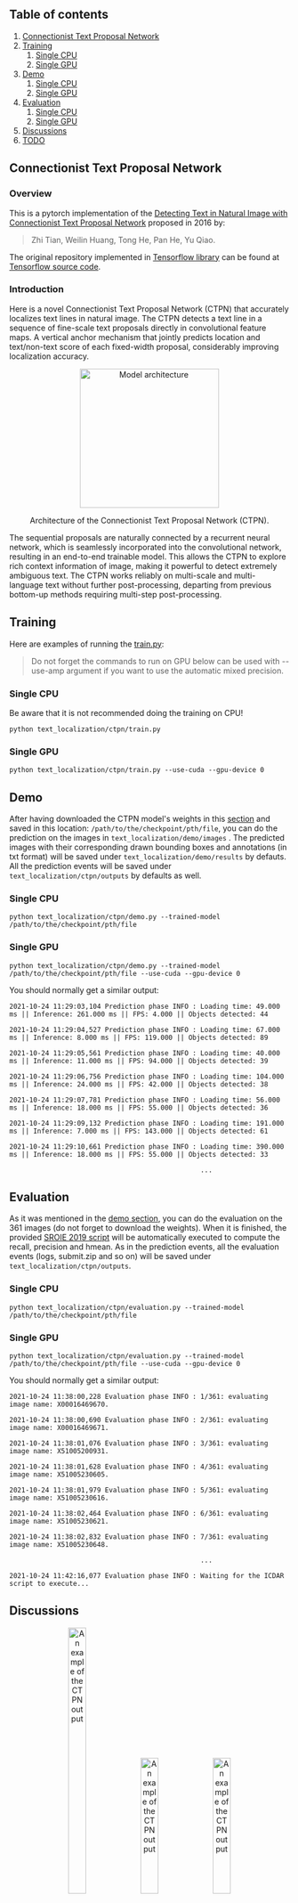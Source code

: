 ## Table of contents

1. [Connectionist Text Proposal Network](#Model)
2. [Training](#training)
    1. [Single CPU](#single-cpu-training)
    2. [Single GPU](#single-gpu-training)
3. [Demo](#demo)
    1. [Single CPU](#single-cpu-demo)
    2. [Single GPU](#single-gpu-demo)
4. [Evaluation](#evaluation)
    1. [Single CPU](#single-cpu-eval)
    2. [Single GPU](#single-gpu-eval)
5. [Discussions](#discussion)
6. [TODO](#todo)

## Connectionist Text Proposal Network <a name="model"/>

### Overview <a name="overview"/>

This is a pytorch implementation of
the [Detecting Text in Natural Image with Connectionist Text Proposal Network](https://arxiv.org/abs/1609.03605)
proposed in 2016 by:

> Zhi Tian, Weilin Huang, Tong He, Pan He, Yu Qiao.

The original repository implemented in [Tensorflow library](https://github.com/tensorflow/tensorflow) can be found
at [Tensorflow source code](https://github.com/tianzhi0549/CTPN).

### Introduction <a name="intro"/>

Here is a novel Connectionist Text Proposal Network (CTPN) that accurately localizes text lines in natural image. The
CTPN detects a text line in a sequence of fine-scale text proposals directly in convolutional feature maps. A vertical
anchor mechanism that jointly predicts location and text/non-text score of each fixed-width proposal, considerably
improving localization accuracy.

<div align=center>
   <img src="./figures/ctpn_architecture.png" height="250" title="Model architecture" alt="Model architecture"/>
   <p>Architecture of the Connectionist Text Proposal Network (CTPN).</p>
</div>

The sequential proposals are naturally connected by a recurrent neural network, which is seamlessly incorporated into
the convolutional network, resulting in an end-to-end trainable model. This allows the CTPN to explore rich context
information of image, making it powerful to detect extremely ambiguous text. The CTPN works reliably on multi-scale and
multi- language text without further post-processing, departing from previous bottom-up methods requiring multi-step
post-processing.

## Training <a name="training"/>

Here are examples of running the [train.py](./train.py):

> Do not forget the commands to run on GPU below can be used with --use-amp argument if you want to use the automatic mixed precision.

### Single CPU <a name="single-cpu-training"/>

Be aware that it is not recommended doing the training on CPU!

```
python text_localization/ctpn/train.py
```

### Single GPU <a name="single-gpu-training"/>

```
python text_localization/ctpn/train.py --use-cuda --gpu-device 0
```

## Demo <a name="demo"/>

After having downloaded the CTPN model's weights in this [section](../../README.md#results) and saved in this
location: `/path/to/the/checkpoint/pth/file`, you can do the prediction on the images in `text_localization/demo/images`
. The predicted images with their corresponding drawn bounding boxes and annotations (in txt format) will be saved
under `text_localization/demo/results` by defauts. All the prediction events will be saved
under `text_localization/ctpn/outputs` by defaults as well.

### Single CPU <a name="single-cpu-demo"/>

```
python text_localization/ctpn/demo.py --trained-model /path/to/the/checkpoint/pth/file
```

### Single GPU <a name="single-gpu-demo"/>

```
python text_localization/ctpn/demo.py --trained-model /path/to/the/checkpoint/pth/file --use-cuda --gpu-device 0
```

You should normally get a similar output:

```
2021-10-24 11:29:03,104 Prediction phase INFO : Loading time: 49.000 ms || Inference: 261.000 ms || FPS: 4.000 || Objects detected: 44

2021-10-24 11:29:04,527 Prediction phase INFO : Loading time: 67.000 ms || Inference: 8.000 ms || FPS: 119.000 || Objects detected: 89

2021-10-24 11:29:05,561 Prediction phase INFO : Loading time: 40.000 ms || Inference: 11.000 ms || FPS: 94.000 || Objects detected: 39

2021-10-24 11:29:06,756 Prediction phase INFO : Loading time: 104.000 ms || Inference: 24.000 ms || FPS: 42.000 || Objects detected: 38

2021-10-24 11:29:07,781 Prediction phase INFO : Loading time: 56.000 ms || Inference: 18.000 ms || FPS: 55.000 || Objects detected: 36

2021-10-24 11:29:09,132 Prediction phase INFO : Loading time: 191.000 ms || Inference: 7.000 ms || FPS: 143.000 || Objects detected: 61

2021-10-24 11:29:10,661 Prediction phase INFO : Loading time: 390.000 ms || Inference: 18.000 ms || FPS: 55.000 || Objects detected: 33

                                                ...
```

## Evaluation <a name="evaluation"/>

As it was mentioned in the [demo section](#demo), you can do the evaluation on the 361 images (do not forget to download
the weights). When it is finished, the provided [SROIE 2019 script](../../scripts/sroie2019/evaluation/script.py) will
be automatically executed to compute the recall, precision and hmean. As in the prediction events, all the evaluation
events (logs, submit.zip and so on) will be saved under `text_localization/ctpn/outputs`.

### Single CPU <a name="single-cpu-eval"/>

```
python text_localization/ctpn/evaluation.py --trained-model /path/to/the/checkpoint/pth/file
```

### Single GPU <a name="single-gpu-eval"/>

```
python text_localization/ctpn/evaluation.py --trained-model /path/to/the/checkpoint/pth/file --use-cuda --gpu-device 0
```

You should normally get a similar output:

```
2021-10-24 11:38:00,228 Evaluation phase INFO : 1/361: evaluating image name: X00016469670.

2021-10-24 11:38:00,690 Evaluation phase INFO : 2/361: evaluating image name: X00016469671.

2021-10-24 11:38:01,076 Evaluation phase INFO : 3/361: evaluating image name: X51005200931.

2021-10-24 11:38:01,628 Evaluation phase INFO : 4/361: evaluating image name: X51005230605.

2021-10-24 11:38:01,979 Evaluation phase INFO : 5/361: evaluating image name: X51005230616.

2021-10-24 11:38:02,464 Evaluation phase INFO : 6/361: evaluating image name: X51005230621.

2021-10-24 11:38:02,832 Evaluation phase INFO : 7/361: evaluating image name: X51005230648.

                                                ...
                                                
2021-10-24 11:42:16,077 Evaluation phase INFO : Waiting for the ICDAR script to execute...

```

## Discussions <a name="discussions"/>

<div align="center">
  <img src="./figures/X51005715006.jpg" style="width: 25%; height: 35%" title="An example of the CTPN output" />
  <img src="./figures/X00016469670.jpg" style="width: 25%; height: 25%" title="An example of the CTPN output" />
  <img src="./figures/X51006334139.jpg" style="width: 25%; height: 25%" title="An example of the CTPN output" />
  <img src="./figures/X51005806718.jpg" style="width: 25%; height: 25%" title="An example of the CTPN output" />
  <img src="./figures/X51006334927.jpg" style="width: 25%; height: 25%" title="An example of the CTPN output" />
  <img src="./figures/X51005433543.jpg" style="width: 35%; height: 25%" title="An example of the CTPN output" />
  <p>Examples of the CTPN output.</p>
</div>

&nbsp;

As one can notice, this implementation of the CTPN is slightly different from the paper and here are the changes:

1. The number of channels of the RPN layer (The one that slides through the last convolutional maps (`conv5`)of the
   VGG16 model) is 256 instead of 512. This helps in setting large image size during training.

2. Another layer was added to help to get better predictions. That layer is just a concatenation of the regression and
   classification layers.

3. The weight initialization is the `Kaiming initialization` or `He initialization` for all layers except for
   the `BiLSTM`. The `BiLSTM` weight initialization is based on this paper: https://arxiv.org/abs/1702.00071.

4. The actual CTPN anchor matching method was not enough to match all ground truth boxes (by the time I checked the
   matched anchors during training, there were some images where some texts did not have any anchors matched). That is
   why the threshold for positive anchors was decreased from 0.7 to 0.5 and from 0.5 to 0.3 for negative anchors in
   order to increase the average number of matched anchors.

5. The negative and positive ratio was changed from `1:1` to `3:1`. It was found that this leads to faster optimization
   and a more stable training.

6. The regression loss used in the CTPN is the smooth L1 loss. Altough it is a good loss, it is not free from outliers.
   That is why the balanced L1 loss was used.

7. Because of the imbalance between the number of positive and negative anchors, `λ1` from the regression loss is set to
   4 to balance the loss terms.

8. The data augmentation strategy described in the SSD paper: https://arxiv.org/abs/1512.02325 was used to generate many
   more training samples as the SROIE dataset is very small (less than 1000 images and annotations).

In order to improve my results, here are two potentials solutions I can think of:

1. Multi-scale testing.
2. Implementation of the side-refinement approach.

## TODO <a name="todo"/>

Here is a to-do list which should be complete subsequently.

* [ ] Implementation of the multi-scale testing.
* [ ] Implementation of the side-refinement approach.